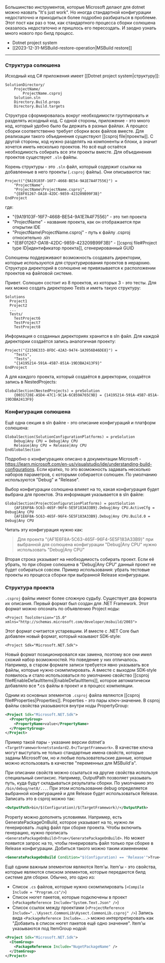Большинство инструментов, которые Microsoft делают для dotnet можно назвать "It's just work". Но иногда стандартной конфигурации недостаточно и приходиться более подробно разбираться в проблеме. Этот пост как раз о том, как стандартного процесса сборки солюшена оказалось недостаточно и пришлось его пересоздать. И заодно узнать много нового про билд процесс.

- Dotnet project system
- [[2023-12-31-MSBuild-restore-operation|MSBuild restore]]

---
### Структура солюшена

Исходный код C# приложения имеет [[Dotnet project system|структуру]]:
```
SolutionDirectory/
	ProjectName/
		ProjectName.csproj
	Solution.sln
	Directory.Build.props
	Directory.Build.targets
```

Структура сформировалась вокруг необходимости группировать и разделять исходный код. С одной стороны, приложение - это много код, который удобно было бы держать в разных файлах. А процесс сборки соответственно требует сборки всех файлов вместе. Для реализации такого объединения существуют [[csproj file|проекты]].
С другой стороны, код нужно разделять на компоненты и блоки, а значит хочется иметь несколько проектов. Но всё ещё остаётся необходимость собирать все эти проекты вместе. Для объединения проектов существуют `.sln`  файлы.

Корень структуры - это `.sln` файл, который содержит ссылки на добавленные в него проекты (`.csproj` файлы). Они описываются так:

```
Project("{9A19103F-16F7-4668-BE54-9A1E7A4F7556}") =
	"ProjectName",
	"ProjectName\ProjectName.csproj",
	"{E8F01267-DA18-42DC-9859-423209B99F3B}"
EndProject
```

где:
- "{9A19103F-16F7-4668-BE54-9A1E7A4F7556}" - это тип проекта
- "ProjectName" - название проекта, как он отображается при открытии IDE
- "ProjectName\ProjectName.csproj" - путь к файлу .csproj относительно .sln
- "{E8F01267-DA18-42DC-9859-423209B99F3B}" - [[csproj file#Project type ID|идентификатор проекта]], сгенерированный GUID

Солюшены поддерживают возможность создавать директории, которые используются для структурирования проектов в иерархию. Структура директорий в солюшене не привязывается к расположении проектов на файловой системе. 

Привет. Солюшен состоит из 8 проектов, из которых 3 - это тесты. Для них можно создать директорию Tests и иметь такую структуру:
```
Solutions
  Project1
  Project2
  ...
  Tests/
    TestProject6
    TestProject7
    TestProject8
```

Информация о созданных директориях хранится в sln файл. Для каждой директории создаётся запись аналогичная проекту:
```
Project("{2150E333-8FDC-42A3-9474-1A3956D46DE8}") =
	"Tests",
	"Tests",
	"{14195214-591A-45B7-851A-19D3BA2413F9}"
EndProject
```
А для каждого проекта, который создаётся в директории, создаётся запись в NestedProjects:
```
GlobalSection(NestedProjects) = preSolution
	{0031728E-A5D4-47C1-9C1A-6C859A765C9D} = {14195214-591A-45B7-851A-19D3BA2413F9}
```

### Конфигурация солюшена
Ещё одна секция в sln файле - это описание конфигураций и платформ солюшена:
```
GlobalSection(SolutionConfigurationPlatforms) = preSolution
	Debug|Any CPU = Debug|Any CPU
	Release|Any CPU = Release|Any CPU
EndGlobalSection
```
Подробно о конфигурациях описано в документации Microsoft - https://learn.microsoft.com/en-us/visualstudio/ide/understanding-build-configurations. Если кратко, то это возможность задавать несколько наборов параметров, с которыми собирается солюшен. По умолчанию используются "Debug" и "Release".

Выбор конфигурации солюшена влияет на то, какая конфигурация будет выбрана для проектов. Эта информация указывается в sln файле:
```
GlobalSection(ProjectConfigurationPlatforms) = postSolution
	{AF1E6F8A-5C63-465F-96F4-5E5F183A33B9}.Debug|Any CPU.ActiveCfg = Debug|Any CPU
	{AF1E6F8A-5C63-465F-96F4-5E5F183A33B9}.Debug|Any CPU.Build.0 = Debug|Any CPU
```

Читать эту конфигурация нужно как:
> Для проекта "{AF1E6F8A-5C63-465F-96F4-5E5F183A33B9}" при выбранной для солюшена конфигурации "Debug|Any CPU" нужно использовать "Debug|Any CPU"

Вторая строка указывает на необходимость собирать проект. Если её убрать, то при сборке солюшена в "Debug|Any CPU" данный проект не будет собираться совсем. Пример использования: убрать тестовые проекты из процесса сборки при выбранной Release конфигурации.

### Структура проекта

`.csproj` файлы имеют более сложную судьбу. Существует два формата их описания. Первый формат был создан для .NET Framework. Этот формат можно опознать по объявлению Project ноды:

```
<Project ToolsVersion="15.0" xmlns="http://schemas.microsoft.com/developer/msbuild/2003">
```

Этот формат считается устаревшим. И вместе с .NET Core был добавлен новый формат, который называют SDK-style:

```
<Project Sdk="Microsoft.NET.Sdk">
```

Новый формат позиционировался как замена, поэтому все они имел схожий набор возможностей. Но поведение у них отличалось. Например, в старом формате записи требуется явно указывать все файлы, которые нужно скомпилировать. А вместе с выходом SDK-style появилось и стало использоваться по умолчанию свойство [[csproj file#EnableDefaultItems|EnableDefaultItems]], которое автоматически добавляло все \*.cs файлы в проект и в процесс компиляции.

Одним из основных элементов `.csproj` файла являются [[csproj file#Properties|Properties]]. Properties - это пары ключ-значение. В csproj файлы свойства указываются внутри ноды PropertyGroup:

```xml
<Project Sdk="Microsoft.NET.Sdk">
  <PropertyGroup>
    <PropertyName>value</PropertyName>
  </PropertyGroup>
</Project>
```


Пример такой пары - указание версии dotnet'а `<TargetFramework>netstandard2.0</TargetFramework>`. В качестве ключа могут выступать не только стандартные имена свойств, которые заданы Microsoft'ом, но и любые пользовательские данные, которые можно использовать в качестве "переменных для MSBuild'а".

При описании свойств можно ссылаться на другие свойства используя специальный синтаксис. Например, OutputPath позволяет указывать путь, куда будут складываться результаты сборки. По умолчанию это `/bin/debug/net8/...`.  При этом использование debug определяется выбранной конфигурацией и для Release будет использоваться Release. Записать это в csproj можно так:
```xml
<OutputPath>bin/$(Configuration)/$(TargetFramework)/</OutputPath>
```

Property можно дополнять условиями. Например, есть GeneratePackageOnBuild, которое указывает на то, нужно ли генерировать .nupkg файл при сборке проекта. Чтобы включить генерацию, нужно прописать `<GeneratePackageOnBuild>True</GeneratePackageOnBuild>`. Но может появится запрос на то, чтобы генерировать файл только при сборке в Release конфигурации. Добиться такого можно таким изменением:

```xml
<GeneratePackageOnBuild Condition="$(Configuration) == 'Release'">True</GeneratePackageOnBuild>
```

Ещё одним важным элементом являются Item'ы. Item'ы - это свойства, которые являются списком элементов, которые передаются билд системе для сборки. Обычно, это одно из:
- Список `.cs` файлов, которые нужно скомпилировать (`<Compile Include = "Program.cs"/>`)
- Список нюгет пакетов, которые подключены в проект (`<PackageReference Include="System.Text.Json" />`)
- Список ссылок между проектами (`<ProjectReference Include="..\Kysect.CommonLib\Kysect.CommonLib.csproj" />`)
Запись вида `<PackageReference Include=...>` можно интерпретировать как "Добавить в список нюгет пакетов ещё одно значение". Item'ы указываются под ItemGroup нодой:
```xml
<Project Sdk="Microsoft.NET.Sdk">
  <ItemGroup>
    <PackageReference Include="NugetPackageName" />
  </ItemGroup>
</Project>
```
